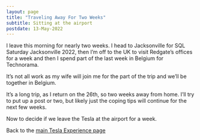 ```yaml
---
layout: page
title: "Traveling Away For Two Weeks"
subtitle: Sitting at the airport
postdate: 13-May-2022
---
```


I leave this morning for nearly two weeks. I head to Jacksonville for SQL Saturday Jacksonville 2022, then I’m off to the UK to visit Redgate’s offices for a week and then I spend part of the last week in Belgium for Technorama.

It’s not all work as my wife will join me for the part of the trip and we’ll be together in Belgium.

It’s a long trip, as I return on the 26th, so two weeks away from home. I’ll try to put up a post or two, but likely just the coping tips will continue for the next few weeks.

Now to decide if we leave the Tesla at the airport for a week.

Back to the [main Tesla Experience page](/projects/tesla/theteslaexperience/)
